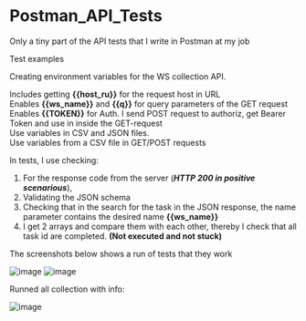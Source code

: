 # Postman_API_Tests
Only a tiny part of the API tests that I write in Postman at my job

Test examples<br />

Creating environment variables for the WS collection API.<br />

Includes getting __{{host_ru}}__ for the request host in URL<br />
Enables __{{ws_name}}__ and __{{q}}__ for query parameters of the GET request<br />
Enables __{{TOKEN}}__ for Auth. I send POST request to authoriz, get Bearer Token and use in inside the GET-request<br />
Use variables in CSV and JSON files. <br />
Use variables from a CSV file in GET/POST requests<br />


In tests, I use checking:<br />
1) For the response code from the server (***HTTP 200 in positive scenarious***),<br />
2) Validating the JSON schema<br />
3) Checking that in the search for the task in the JSON response, the name parameter contains the desired name __{{ws_name}}__<br />
4) I get 2 arrays and compare them with each other, thereby I check that all task id are completed. __(Not executed and not stuck)__<br />


The screenshots below shows a run of tests that they work

![image](https://user-images.githubusercontent.com/57834199/179417176-4c488049-04f7-49c8-b41b-76f621d96b11.png)
![image](https://user-images.githubusercontent.com/57834199/179417311-5184bf30-9e6d-460a-b4aa-6fcf5fb4f371.png)

Runned all collection with info:

![image](https://user-images.githubusercontent.com/57834199/179417481-68e7cc48-f892-4942-bf20-3d3ca9b6e05d.png)
